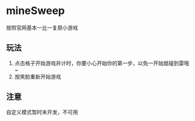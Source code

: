 # mineSweep
按照官网基本一比一复原小游戏

## 玩法
1. 点击格子开始游戏并计时，你要小心开始你的第一步，以免一开始就碰到雷哦~
2. 按笑脸重新开始游戏

## 注意
自定义模式暂时未开发，不可用

